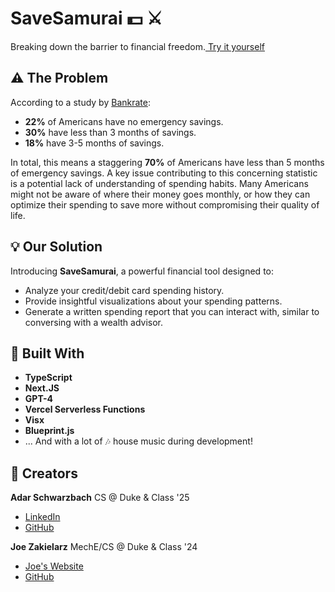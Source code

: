 # SaveSamurai :dollar: :crossed_swords:

Breaking down the barrier to financial freedom.[ Try it yourself](https://www.savesamurai.com)

## :warning: The Problem

According to a study by [Bankrate](https://www.bankrate.com/banking/savings/emergency-savings-report/#no-emergency-savings):
- **22%** of Americans have no emergency savings.
- **30%** have less than 3 months of savings.
- **18%** have 3-5 months of savings.

In total, this means a staggering **70%** of Americans have less than 5 months of emergency savings. A key issue contributing to this concerning statistic is a potential lack of understanding of spending habits. Many Americans might not be aware of where their money goes monthly, or how they can optimize their spending to save more without compromising their quality of life.

## :bulb: Our Solution

Introducing **SaveSamurai**, a powerful financial tool designed to:
- Analyze your credit/debit card spending history.
- Provide insightful visualizations about your spending patterns.
- Generate a written spending report that you can interact with, similar to conversing with a wealth advisor.

## :rocket: Built With

- **TypeScript**
- **Next.JS**
- **GPT-4**
- **Vercel Serverless Functions**
- **Visx**
- **Blueprint.js**
- ... And with a lot of :notes: house music during development!

## :busts_in_silhouette: Creators

**Adar Schwarzbach** CS @ Duke & Class '25
- [LinkedIn](https://www.linkedin.com/in/adarschwarzbach/)
- [GitHub](https://github.com/adarschwarzbach)

**Joe Zakielarz** MechE/CS @ Duke & Class '24
- [Joe's Website](https://www.joezakielarz.com/)
- [GitHub](https://github.com/JJZFIVE)
